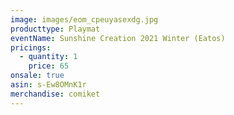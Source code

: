 ```yaml
---
image: images/eom_cpeuyasexdg.jpg
producttype: Playmat
eventName: Sunshine Creation 2021 Winter (Eatos)
pricings:
  - quantity: 1
    price: 65
onsale: true
asin: s-Ew8OMnK1r
merchandise: comiket
---
```

